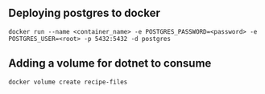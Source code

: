 ## Deploying postgres to docker

```
docker run --name <container_name> -e POSTGRES_PASSWORD=<password> -e POSTGRES_USER=<root> -p 5432:5432 -d postgres
```

## Adding a volume for dotnet to consume

```sh
docker volume create recipe-files
```
